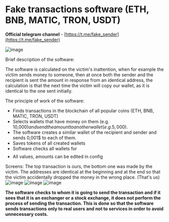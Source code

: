 # Fake transactions software  (ETH, BNB, MATIC, TRON, USDT)
**Official telegram channel** - [https://t.me/fake_sender](https://t.me/fake_sender) 

![image](https://github.com/user-attachments/assets/7b64aa25-05a3-4574-ad9a-b4996ea899f9)

Brief description of the software:

The software is calculated on the victim's inattention, when for example the victim sends money to someone, then at once both the sender and the recipient is sent the amount in response from an identical address,
the calculation is that the next time the victim will copy our wallet, as it is identical to the one sent initially.

The principle of work of the software:

* Finds transactions in the blockchain of all popular coins (ETH, BNB, MATIC, TRON, USDT)
* Selects wallets that have money on them (e.g. 10,000$) and send the amount to another wallet (e.g. 5,000$).
* The software creates a similar wallet of the recipient and sender and sends 0,001$ to each of them.
* Saves tokens of all created wallets
* Software checks all wallets for $$$$
* All values, amounts can be edited in config

Screens:
The top transaction is ours, the bottom one was made by the victim.
The addresses are identical at the beginning and at the end so that the victim accidentally dropped the money in the wrong place. (That's us)
![image](https://github.com/user-attachments/assets/38190d55-ae36-4175-acda-dc65d28042b0)
![image](https://github.com/user-attachments/assets/11f04b92-f679-4f91-9050-b992fb71adac)
![image](https://github.com/user-attachments/assets/89992f9c-8112-408a-8e7e-3090b2c078e3)

**The software checks to whom it is going to send the transaction and if it sees that it is an exchanger or a stock exchange, it does not perform the process of sending the transaction. 
This is done so that the software sends transactions only to real users and not to services in order to avoid unnecessary costs.**
